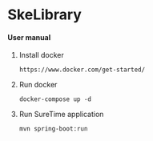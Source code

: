 # SkeLibrary

#### User manual

1. Install docker
    ````
    https://www.docker.com/get-started/
    ````
   
2. Run docker
    ````
    docker-compose up -d 
    ````

3. Run SureTime application
    ```
    mvn spring-boot:run
    ```
